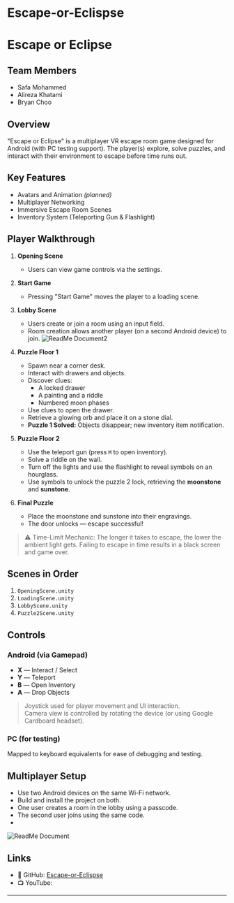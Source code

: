 # Escape-or-Eclispse
# Escape or Eclipse

## Team Members
- Safa Mohammed
- Alireza Khatami  
- Bryan Choo  


## Overview
"Escape or Eclipse" is a multiplayer VR escape room game designed for Android (with PC testing support). The player(s) explore, solve puzzles, and interact with their environment to escape before time runs out.

## Key Features
- Avatars and Animation *(planned)*
- Multiplayer Networking
- Immersive Escape Room Scenes
- Inventory System (Teleporting Gun & Flashlight)

## Player Walkthrough

1. **Opening Scene**  
   - Users can view game controls via the settings.

2. **Start Game**  
   - Pressing "Start Game" moves the player to a loading scene.

3. **Lobby Scene**  
   - Users create or join a room using an input field.  
   - Room creation allows another player (on a second Android device) to join.
![ReadMe Document2](https://github.com/user-attachments/assets/78f9f296-b92e-447e-bc45-822a5fdba503)

4. **Puzzle Floor 1**
   - Spawn near a corner desk.
   - Interact with drawers and objects.
   - Discover clues:
     - A locked drawer
     - A painting and a riddle
     - Numbered moon phases
   - Use clues to open the drawer.
   - Retrieve a glowing orb and place it on a stone dial.
   - **Puzzle 1 Solved:** Objects disappear; new inventory item notification.

5. **Puzzle Floor 2**
   - Use the teleport gun (press `M` to open inventory).
   - Solve a riddle on the wall.
   - Turn off the lights and use the flashlight to reveal symbols on an hourglass.
   - Use symbols to unlock the puzzle 2 lock, retrieving the **moonstone** and **sunstone**.

6. **Final Puzzle**
   - Place the moonstone and sunstone into their engravings.
   - The door unlocks — escape successful!

> ⚠️ Time-Limit Mechanic: The longer it takes to escape, the lower the ambient light gets. Failing to escape in time results in a black screen and game over.

## Scenes in Order
1. `OpeningScene.unity`  
2. `LoadingScene.unity`  
3. `LobbyScene.unity`  
4. `Puzzle2Scene.unity`

## Controls

### Android (via Gamepad)
- **X** — Interact / Select  
- **Y** — Teleport  
- **B** — Open Inventory  
- **A** — Drop Objects  

> Joystick used for player movement and UI interaction.  
> Camera view is controlled by rotating the device (or using Google Cardboard headset).

### PC (for testing)
Mapped to keyboard equivalents for ease of debugging and testing.

## Multiplayer Setup
- Use two Android devices on the same Wi-Fi network.
- Build and install the project on both.
- One user creates a room in the lobby using a passcode.
- The second user joins using the same code.
- 
![ReadMe Document](https://github.com/user-attachments/assets/b90e097c-7e0f-462d-a740-8edd26e957e0)

## Links
- 🔗 GitHub: [Escape-or-Eclispse](https://github.com/sumohammed0/Escape-or-Eclispse)  
- 📺 YouTube: 

---
